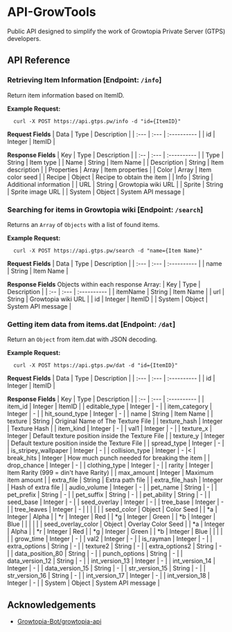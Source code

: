 # API-GrowTools
Public API designed to simplify the work of Growtopia Private Server (GTPS) developers.

## API Reference
### Retrieving Item Information [Endpoint: `/info`]
Return item information based on ItemID.

**Example Request:**
```https
  curl -X POST https://api.gtps.pw/info -d "id={ItemID}"
```

**Request Fields**
| Data | Type | Description |
| :--- | :--- | :---------- |
| id | Integer | ItemID |

**Response Fields**
| Key | Type | Description |
| :-- | :--- | :---------- |
| Type | String | Item type |
| Name | String | Item Name |
| Description | String | Item description |
| Properties | Array | Item properties |
| Color | Array | Item color seed |
| Recipe | Object | Recipe to obtain the item |
| Info | String | Additional information |
| URL | String | Growtopia wiki URL |
| Sprite | String | Sprite image URL |
| System | Object | System API message |


### Searching for items in Growtopia wiki [Endpoint: `/search`]
Returns an `Array` of `Objects` with a list of found items.

**Example Request:**
```https
  curl -X POST https://api.gtps.pw/search -d "name={Item Name}"
```

**Request Fields**
| Data | Type | Description |
| :--- | :--- | :---------- |
| name | String | Item Name |

**Response Fields**
Objects within each response Array:
| Key | Type | Description |
| :-- | :--- | :---------- |
| itemName | String | Item Name |
| url | String | Growtopia wiki URL |
| id | Integer | ItemID |
| System | Object | System API message |


### Getting item data from items.dat [Endpoint: `/dat`]
Return an `Object` from item.dat with JSON decoding.

**Example Request:**
```https
  curl -X POST https://api.gtps.pw/dat -d "id={ItemID}"
```

**Request Fields**
| Data | Type | Description |
| :--- | :--- | :---------- |
| id | Integer | ItemID |

**Response Fields**
| Key | Type | Description |
| :-- | :--- | :---------- |
| item_id | Integer | ItemID |
| editable_type | Integer | - |
| item_category | Integer | - |
| hit_sound_type | Integer | - |
| name | String | Item Name |
| texture | String | Original Name of The Texture File |
| texture_hash | Integer | Texture Hash |
| item_kind | Integer | - |
| val1 | Integer | - |
| texture_x | Integer | Default texture position inside the Texture File |
| texture_y | Integer | Default texture position inside the Texture File |
| spread_type | Integer | - |
| is_stripey_wallpaper | Integer | - |
| collision_type | Integer | - |<
| break_hits | Integer | How much punch needed for breaking the item |
| drop_chance | Integer | - |
| clothing_type | Integer | - |
| rarity | Integer | Item Rarity (999 = din't have Rarity) |
| max_amount | Integer | Maximum item amount |
| extra_file | String | Extra path file |
| extra_file_hash | Integer | Hash of extra file |
| audio_volume | Integer | - |
| pet_name | String | - |
| pet_prefix | String | - |
| pet_suffix | String | - |
| pet_ability | String | - |
| seed_base | Integer | - |
| seed_overlay | Integer | - |
| tree_base | Integer | - |
| tree_leaves | Integer | - |
|  |  |  |
| seed_color | Object | Color Seed |
| *a | Integer | Alpha |
| *r | Integer | Red |
| *g | Integer | Green |
| *b | Integer | Blue |
|  |  |  |
| seed_overlay_color | Object | Overlay Color Seed |
| *a | Integer | Alpha |
| *r | Integer | Red |
| *g | Integer | Green |
| *b | Integer | Blue |
|  |  |  |
| grow_time | Integer | - |
| val2 | Integer | - |
| is_rayman | Integer | - |
| extra_options | String | - |
| texture2 | String | - |
| extra_options2 | String | - |
| data_position_80 | String | - |
| punch_options | String | - |
| data_version_12 | String | - |
| int_version_13 | Integer | - |
| int_version_14 | Integer | - |
| data_version_15 | String | - |
| str_version_15 | String | - |
| str_version_16 | String | - |
| int_version_17 | Integer | - |
| int_version_18 | Integer | - |
| System | Object | System API message |


## Acknowledgements
- [Growtopia-Bot/growtopia-api](https://github.com/Growtopian-Bot/growtopia-api.git)
